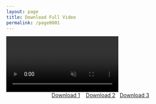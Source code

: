 ```yaml
---
layout: page
title: Download Full Video
permalink: /page0001
---
```




<link rel="stylesheet" href="https://cdn.fluidplayer.com/v2/current/fluidplayer.min.css" type="text/css" />
<script src="https://cdn.fluidplayer.com/v2/current/fluidplayer.min.js"></script>
<video id="my-videoml" controls="" autoplay="" muted="" >
<source src="https://github.com/fazriansyah11/henia6.github.io/raw/master/InShot_20240217_224859397.mp4" title="video" type="video/mp4"> </video>
<span><div style="text-align: center;"><span style="background-color: #fff; border-radius: 5px;"><span style="color: white;">&nbsp;</span>
<span style="color: white;"><a href="https://www.xselebgram.xyz/p/revealing-true-stories-hidden-behind.html">Download 1</a>&nbsp;</span></span>
<span style="background-color: transparent; color: #ff00fe;">&nbsp;</span>
<span style="background-color: #fff; border-radius: 5px; color: white;"> <a href="https://www.xselebgram.xyz/p/fergiexx91-fergiexx.html">Download 2</a>&nbsp;</span><span style="background-color: transparent; color: #ff00fe;">&nbsp;</span>
<span style="background-color: #fff; border-radius: 5px; color: white;"> <a href="https://www.xselebgram.xyz/p/adellecramers-journey-to-style.html">Download 3</a>&nbsp;</span><span style="background-color: transparent; color: #ff00fe;">&nbsp;</span></div></span></b><br />

  


